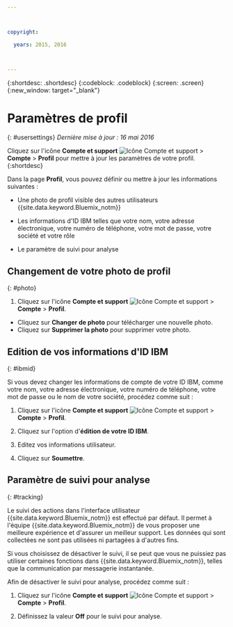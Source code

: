 ```yaml
---



copyright:

  years: 2015, 2016



---
```


{:shortdesc: .shortdesc}
{:codeblock: .codeblock}
{:screen: .screen}
{:new_window: target="_blank"}

# Paramètres de profil
{: #usersettings}
*Dernière mise à jour : 16 mai 2016*

Cliquez sur l'icône **Compte et support** ![Icône Compte et support](../admin/images/account_support.svg) &gt;
**Compte** &gt; **Profil** pour mettre à jour les paramètres de votre profil.
{:shortdesc}

 Dans la page **Profil**, vous pouvez définir ou mettre à jour les informations suivantes : 

 * Une photo de profil visible des autres utilisateurs {{site.data.keyword.Bluemix_notm}} 
 * Les informations d'ID IBM telles que votre nom, votre adresse électronique, votre numéro de téléphone, votre mot de passe, votre société et votre
rôle

 * Le paramètre de suivi pour analyse 

## Changement de votre photo de profil 
{: #photo}

1. Cliquez sur l'icône **Compte et support** ![Icône Compte et support](../admin/images/account_support.svg)
&gt; **Compte** &gt; **Profil**.


* Cliquez sur **Changer de photo** pour télécharger une nouvelle photo. 
* Cliquez sur **Supprimer la photo** pour supprimer votre photo. 

## Edition de vos informations d'ID IBM 
{: #ibmid}

Si vous devez changer les informations de compte de votre ID IBM, comme votre nom, votre adresse électronique, votre numéro de téléphone, votre mot
de passe ou le nom de votre société, procédez comme suit :


1. Cliquez sur l'icône **Compte et support** ![Icône Compte et support](../admin/images/account_support.svg)
&gt; **Compte** &gt; **Profil**.

2. Cliquez sur l'option d'**édition de votre ID IBM**.
3. Editez vos informations utilisateur. 
4. Cliquez sur **Soumettre**.

## Paramètre de suivi pour analyse 
{: #tracking}

Le suivi des actions dans l'interface utilisateur {{site.data.keyword.Bluemix_notm}} est effectué par défaut. Il permet à l'équipe
{{site.data.keyword.Bluemix_notm}} de vous proposer une meilleure expérience et d'assurer un meilleur support. Les données qui sont collectées ne sont pas utilisées ni partagées à d'autres fins.

Si vous choisissez de désactiver le suivi, il se peut que vous ne puissiez pas utiliser certaines fonctions
dans {{site.data.keyword.Bluemix_notm}}, telles que la communication par messagerie instantanée.


Afin de désactiver le suivi pour analyse, procédez comme suit :

1. Cliquez sur l'icône **Compte et support** ![Icône Compte et support](../admin/images/account_support.svg)
&gt; **Compte** &gt; **Profil**.

2. Définissez la valeur **Off** pour le suivi pour analyse.

